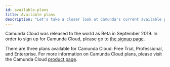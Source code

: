 ```yaml
---
id: available-plans
title: Available plans
description: "Let's take a closer look at Camunda's current available plan options."
---
```


Camunda Cloud was released to the world as Beta in September 2019. In order to sign up for Camunda Cloud, please go to [the signup page](https://accounts.cloud.camunda.io/signup).

There are three plans available for Camunda Cloud: Free Trial, Professional, and Enterprise. For more information on Camunda Cloud plans, please visit the Camunda Cloud [product page](https://camunda.com/products/cloud/).
